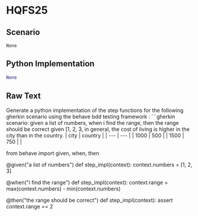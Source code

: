 # HQFS25
## Scenario
```gherkin
None
```


## Python Implementation
```python
None
```


## Raw Text
Generate a python implementation of the step functions for the following gherkin scenario using the behave bdd testing framework : ```gherkin scenario: given a list of numbers, when i find the range, then the range should be correct given [1, 2, 3, in general, the cost of living is higher in the city than in the country. | city | country | | --- | --- | | 1000 | 500 | | 1500 | 750 | |



from behave import given, when, then

@given("a list of numbers")
def step_impl(context):
    context.numbers = [1, 2, 3]

@when("i find the range")
def step_impl(context):
    context.range = max(context.numbers) - min(context.numbers)

@then("the range should be correct")
def step_impl(context):
    assert context.range == 2
